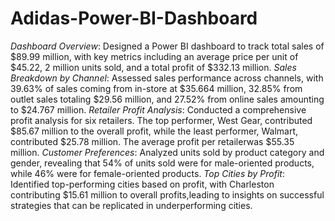 # Adidas-Power-BI-Dashboard
*Dashboard Overview*:
Designed a Power BI dashboard to track total sales of $89.99 million, with key metrics including an average price per unit of $45.22, 2 million units sold, and a total profit of $332.13 million.
*Sales Breakdown by Channel*:
Assessed sales performance across channels, with 39.63% of sales coming from in-store at $35.664 million, 32.85% from outlet sales totaling $29.56 million, and 27.52% from online sales amounting to $24.767 million.
*Retailer Profit Analysis*:
Conducted a comprehensive profit analysis for six retailers. The top performer, West Gear, contributed $85.67 million to the overall profit, while the least performer, Walmart, contributed $25.78 million. The average profit per retailerwas $55.35 million.
*Customer Preferences*:
Analyzed units sold by product category and gender, revealing that 54% of units sold were for male-oriented products, while 46% were for female-oriented products.
*Top Cities by Profit*:
Identified top-performing cities based on profit, with Charleston contributing $15.61 million to overall profits,leading to insights on successful strategies that can be replicated in underperforming cities.
